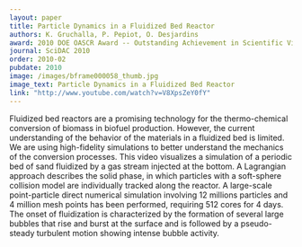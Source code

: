 ```yaml
---
layout: paper
title: Particle Dynamics in a Fluidized Bed Reactor
authors: K. Gruchalla, P. Pepiot, O. Desjardins
award: 2010 DOE OASCR Award -- Outstanding Achievement in Scientific Visualization
journal: SciDAC 2010
order: 2010-02
pubdate: 2010
image: /images/bframe000058_thumb.jpg
image_text: Particle Dynamics in a Fluidized Bed Reactor
link: "http://www.youtube.com/watch?v=V8XpsZeY0fY"
---
```

Fluidized bed reactors are a promising technology for 
the thermo-chemical conversion of biomass in biofuel production. 
However, the current understanding of the behavior of the materials in a
 fluidized bed is limited. We are using high-fidelity simulations to 
better understand the mechanics of the conversion processes. This video 
visualizes a simulation of a periodic bed of sand fluidized by a gas 
stream injected at the bottom. A Lagrangian approach describes the solid
 phase, in which particles with a soft-sphere collision model are 
individually tracked along the reactor. A large-scale point-particle 
direct numerical simulation involving 12 millions particles and 4 
million mesh points has been performed, requiring 512 cores for 4 days. 
The onset of fluidization is characterized by the formation of several 
large bubbles that rise and burst at the surface and is followed by a 
pseudo-steady turbulent motion showing intense bubble activity.